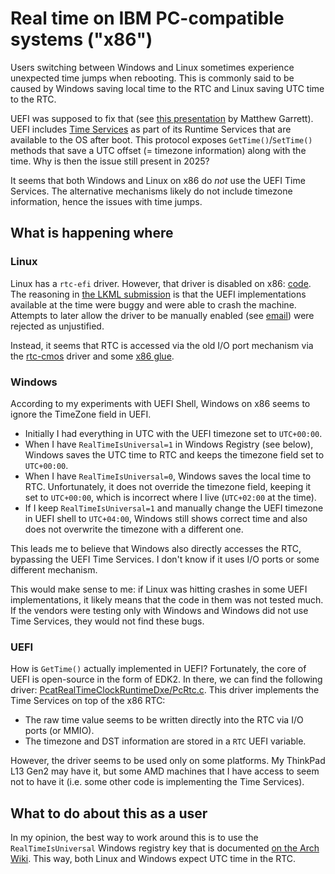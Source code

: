 # Real time on IBM PC-compatible systems ("x86")

Users switching between Windows and Linux sometimes
experience unexpected time jumps when rebooting.
This is commonly said to be caused by Windows saving local time to the RTC
and Linux saving UTC time to the RTC.

UEFI was supposed to fix that (see [this presentation](https://youtu.be/V2aq5M3Q76U?si=Q0bzhMK8Qe2O9tVS&t=861) by Matthew Garrett). UEFI includes [Time Services](https://uefi.org/specs/UEFI/2.10/08_Services_Runtime_Services.html#time-services)
as part of its Runtime Services that are available to the OS
after boot. This protocol exposes `GetTime()`/`SetTime()` methods
that save a UTC offset (= timezone information) along with the time.
Why is then the issue still present in 2025?

It seems that both Windows and Linux on x86 do *not* use the UEFI Time Services.
The alternative mechanisms likely do not include timezone information,
hence the issues with time jumps.

## What is happening where

### Linux

Linux has a `rtc-efi` driver. However, that driver is disabled on x86: [code](https://github.com/torvalds/linux/blob/93d52288679e29aaa44a6f12d5a02e8a90e742c5/drivers/rtc/Kconfig#L1191).
The reasoning in [the LKML submission](https://lore.kernel.org/all/1412348517.5410.13.camel@deneb.redhat.com/T/) is
that the UEFI implementations available at the time were buggy and were
able to crash the machine. Attempts to later allow the driver to be manually enabled
(see [email](https://lore.kernel.org/all/1493715444-79142-1-git-send-email-hehy1@lenovo.com/)) were rejected as unjustified.

Instead, it seems that RTC is accessed via the old I/O port mechanism
via the [rtc-cmos](https://github.com/torvalds/linux/blob/93d52288679e29aaa44a6f12d5a02e8a90e742c5/drivers/rtc/rtc-cmos.c) driver
and some [x86 glue](https://github.com/torvalds/linux/blob/93d52288679e29aaa44a6f12d5a02e8a90e742c5/arch/x86/kernel/rtc.c).

### Windows

According to my experiments with UEFI Shell, Windows on x86 seems to ignore the TimeZone field in UEFI.
* Initially I had everything in UTC with the UEFI timezone set to `UTC+00:00`.
* When I have `RealTimeIsUniversal=1` in Windows Registry (see below), Windows saves the UTC time to RTC and keeps the timezone field set to `UTC+00:00`.
* When I have `RealTimeIsUniversal=0`, Windows saves the local time to RTC. Unfortunately, it does not override the timezone field, keeping it set to `UTC+00:00`, which is incorrect where I live (`UTC+02:00` at the time).
* If I keep `RealTimeIsUniversal=1` and manually change the UEFI timezone in UEFI shell to `UTC+04:00`, Windows still shows correct time and also does not overwrite the timezone with a different one.

This leads me to believe that Windows also directly accesses the RTC, bypassing the UEFI Time Services.
I don't know if it uses I/O ports or some different mechanism.

This would make sense to me: if Linux was hitting crashes in some UEFI implementations,
it likely means that the code in them was not tested much. If the vendors were testing
only with Windows and Windows did not use Time Services, they would not find these bugs.

### UEFI

How is `GetTime()` actually implemented in UEFI? Fortunately, the core of UEFI is open-source
in the form of EDK2. In there, we can find the  following driver:
[PcatRealTimeClockRuntimeDxe/PcRtc.c](https://github.com/tianocore/edk2/blob/3907f8a0bab35c90a0d4ee0352a6fdec04b35bd2/PcAtChipsetPkg/PcatRealTimeClockRuntimeDxe/PcRtc.c).
This driver implements the Time Services on top of the x86 RTC:
* The raw time value seems to be written directly into the RTC via I/O ports (or MMIO).
* The timezone and DST information are stored in a `RTC` UEFI variable.

However, the driver seems to be used only on some platforms. My ThinkPad L13 Gen2 may have it,
but some AMD machines that I have access to seem not to have it (i.e. some other code is
implementing the Time Services).

## What to do about this as a user

In my opinion, the best way to work around this is to use the `RealTimeIsUniversal` Windows
registry key that is documented [on the Arch Wiki](https://wiki.archlinux.org/title/System_time).
This way, both Linux and Windows expect UTC time in the RTC.
